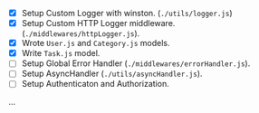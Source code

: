 - [x] Setup Custom Logger with winston. (`./utils/logger.js`)
- [x] Setup Custom HTTP Logger middleware. (`./middlewares/httpLogger.js`).
- [x] Wrote `User.js` and `Category.js` models.
- [x] Write `Task.js` model.
- [ ] Setup Global Error Handler (`./middlewares/errorHandler.js`).
- [ ] Setup AsyncHandler (`./utils/asyncHandler.js`).
- [ ] Setup Authenticaton and Authorization.

...
